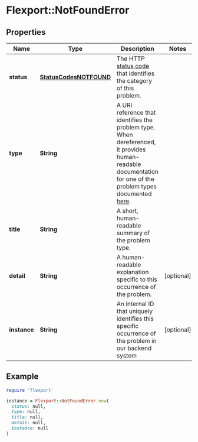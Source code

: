 # Flexport::NotFoundError

## Properties

| Name | Type | Description | Notes |
| ---- | ---- | ----------- | ----- |
| **status** | [**StatusCodesNOTFOUND**](StatusCodesNOTFOUND.md) | The HTTP [status code](https://tools.ietf.org/html/rfc7231#section-6) that identifies the category of this problem. |  |
| **type** | **String** | A URI reference that identifies the problem type. When dereferenced, it provides human-readable documentation for one of the problem types documented [here](#section/Errors). |  |
| **title** | **String** | A short, human-readable summary of the problem type. |  |
| **detail** | **String** | A human-readable explanation specific to this occurrence of the problem. | [optional] |
| **instance** | **String** | An internal ID that uniquely identifies this specific occurrence of the problem in our backend system | [optional] |

## Example

```ruby
require 'flexport'

instance = Flexport::NotFoundError.new(
  status: null,
  type: null,
  title: null,
  detail: null,
  instance: null
)
```

